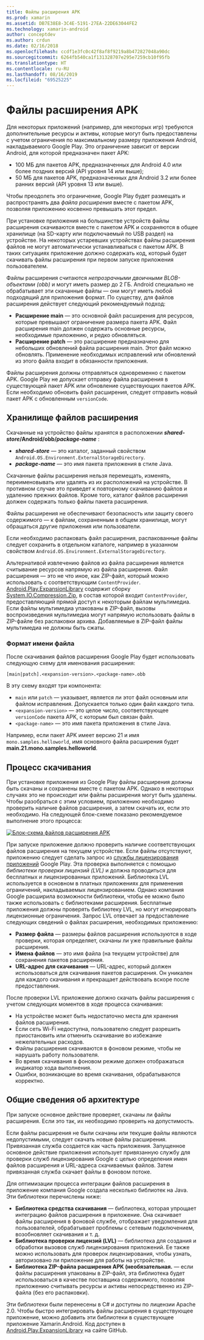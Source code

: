 ```yaml
---
title: Файлы расширения APK
ms.prod: xamarin
ms.assetid: DB7E38E8-3C4E-5191-27EA-22DE63044FE2
ms.technology: xamarin-android
author: conceptdev
ms.author: crdun
ms.date: 02/16/2018
ms.openlocfilehash: ccdf1e3fc0c42f8af8f9219a8b472827048a90dc
ms.sourcegitcommit: 6264fb540ca1f131328707e295e7259cb10f95fb
ms.translationtype: HT
ms.contentlocale: ru-RU
ms.lasthandoff: 08/16/2019
ms.locfileid: "69525225"
---
```

# <a name="apk-expansion-files"></a>Файлы расширения APK

Для некоторых приложений (например, для некоторых игр) требуются дополнительные ресурсы и активы, которые могут быть предоставлены с учетом ограничения по максимальному размеру приложения Android, накладываемого Google Play. Это ограничение зависит от версии Android, для которой предназначен пакет APK:

- 100 МБ для пакетов APK, предназначенных для Android 4.0 или более поздних версий (API уровня 14 или выше);
- 50 МБ для пакетов APK, предназначенных для Android 3.2 или более ранних версий (API уровня 13 или выше).

Чтобы преодолеть это ограничение, Google Play будет размещать и распространять два *файла расширения* вместе с пакетом APK, позволяя приложению косвенно превышать этот предел. 

При установке приложения на большинстве устройств файлы расширения скачиваются вместе с пакетом APK и сохраняются в общее хранилище (на SD-карту или подключаемый по USB раздел) на устройстве. На некоторых устаревших устройствах файлы расширения файлов не могут автоматически устанавливаться с пакетом APK. В таких ситуациях приложение должно содержать код, который будет скачивать файлы расширения при первом запуске приложения пользователем.

Файлы расширения считаются *непрозрачными двоичными BLOB-объектами (obb)* и могут иметь размер до 2 ГБ. Android специально не обрабатывает эти скачанные файлы — они могут иметь любой подходящий для приложения формат. По существу, для файлов расширения действует следующий рекомендуемый подход:

- **Расширение main** — это основной файл расширения для ресурсов, которые превышают ограничение размера пакета APK. Файл расширения main должен содержать основные ресурсы, необходимые приложению, и редко обновляться.
- **Расширение patch** — это расширение предназначено для небольших обновлений файла расширения main. Этот файл можно обновлять. Применение необходимых исправлений или обновлений из этого файла входит в обязанности приложения.


Файлы расширения должны отправляться одновременно с пакетом APK.
Google Play не допускает отправку файла расширения в существующей пакет APK или обновление существующих пакетов APK. Если необходимо обновить файл расширения, следует отправить новый пакет APK с обновленным `versionCode`.


## <a name="expansion-file-storage"></a>Хранилище файлов расширения

Скачанные на устройство файлы хранятся в расположении **_shared-store_/Android/obb/_package-name_** :

- **_shared-store_** — это каталог, заданный свойством `Android.OS.Environment.ExternalStorageDirectory`.
- **_package-name_** — это имя пакета приложения в стиле Java.


Скачанные файлы расширения нельзя перемещать, изменять, переименовывать или удалять из их расположений на устройстве. В противном случае это приведет к повторному скачиванию файлов и удалению прежних файлов. Кроме того, каталог файлов расширения должен содержать только файлы пакета расширения.

Файлы расширения не обеспечивают безопасность или защиту своего содержимого — к файлам, сохраненным в общем хранилище, могут обращаться другие приложения или пользователи.

Если необходимо распаковать файл расширения, распакованные файлы следует сохранить в отдельном каталоге, например в указанном свойством `Android.OS.Environment.ExternalStorageDirectory`.

Альтернативой извлечению файлов из файла расширения является считывание ресурсов напрямую из файла расширения. Файл расширения — это не что иное, как ZIP-файл, который можно использовать с соответствующим `ContentProvider`. [Android.Play.ExpansionLibrary](https://github.com/mattleibow/Android.Play.ExpansionLibrary) содержит сборку [System.IO.Compression.Zip](https://github.com/mattleibow/Android.Play.ExpansionLibrary/tree/master/System.IO.Compression.Zip), в состав которой входит `ContentProvider`, предоставляющий прямой доступ к некоторым файлам мультимедиа. Если файлы мультимедиа упакованы в ZIP-файл, вызовы воспроизведения мультимедиа могут напрямую использовать файлы в ZIP-файле без распаковки архива. Добавляемые в ZIP-файл файлы мультимедиа не должны быть сжаты. 


### <a name="filename-format"></a>Формат имени файла

После скачивания файлов расширения Google Play будет использовать следующую схему для именования расширения:

```
[main|patch].<expansion-version>.<package-name>.obb
```

В эту схему входят три компонента:

- `main` или `patch` — указывает, является ли этот файл основным или файлом исправления. Допускается только один файл каждого типа.
- `<expansion-version>` — это целое число, соответствующее `versionCode` пакета APK, с которым был связан файл.
- `<package-name>` — это имя пакета приложения в стиле Java.


Например, если пакет APK имеет версию 21 и имя `mono.samples.helloworld`, имя основного файла расширения будет **main.21.mono.samples.helloworld**.


## <a name="download-process"></a>Процесс скачивания

При установке приложения из Google Play файлы расширения должны быть скачаны и сохранены вместе с пакетом APK. Однако в некоторых случаях это не происходит или файлы расширения могут быть удалены. Чтобы разобраться с этим условием, приложению необходимо проверить наличие файлов расширения, а затем скачать их, если это необходимо. На следующей блок-схеме показано рекомендуемое выполнение этого процесса:

[![Блок-схема файлов расширения APK](apk-expansion-files-images/apkexpansion.png)](apk-expansion-files-images/apkexpansion.png#lightbox)

При запуске приложение должно проверить наличие соответствующих файлов расширения на текущем устройстве. Если файлы отсутствуют, приложению следует сделать запрос из [службы лицензирования приложений](https://developer.android.com/google/play/licensing/index.html) Google Play. Эта проверка выполняется с помощью *библиотеки проверки лицензий (LVL)* и должна проводиться для бесплатных и лицензированных приложений. Библиотека LVL используется в основном в платных приложениях для применения ограничений, накладываемых лицензированием. Однако компания Google расширила возможности библиотеки, чтобы ее можно было также использовать с библиотеками расширения. Бесплатные приложения должны проверять библиотеку LVL, но могут игнорировать лицензионные ограничения. Запрос LVL отвечает за предоставление следующих сведений о файлах расширения, необходимых приложению: 

- **Размер файла** — размеры файлов расширения используются в ходе проверки, которая определяет, скачаны ли уже правильные файлы расширения.
- **Имена файлов** — это имя файла (на текущем устройстве) для сохранения пакетов расширения.
- **URL-адрес для скачивания** — URL-адрес, который должен использоваться для скачивания пакетов расширения. Он уникален для каждого скачивания и прекращает действовать вскоре после предоставления.


После проверки LVL приложение должно скачать файлы расширения с учетом следующих моментов в ходе процесса скачивания:

- На устройстве может быть недостаточно места для хранения файлов расширения.
- Если сеть Wi-Fi недоступна, пользователю следует разрешить приостановить или отменить скачивание во избежание нежелательных расходов.
- Файлы расширения скачиваются в фоновом режиме, чтобы не нарушать работу пользователя.
- Во время скачивания в фоновом режиме должен отображаться индикатор хода выполнения.
- Ошибки, возникающие во время скачивания, обрабатываются корректно.



## <a name="architectural-overview"></a>Общие сведения об архитектуре

При запуске основное действие проверяет, скачаны ли файлы расширения. Если это так, их необходимо проверить на допустимость.

Если файлы расширения не были скачаны или текущие файлы являются недопустимыми, следует скачать новые файлы расширения. Привязанная служба создается как часть приложения. Запущенное основное действие приложения использует привязанную службу для проверки служб лицензирования Google с целью определения имен файлов расширения и URL-адреса скачиваемых файлов. Затем привязанная служба скачает файлы в фоновом потоке.

Для оптимизации процесса интеграции файлов расширения в приложение компания Google создала несколько библиотек на Java. Эти библиотеки перечислены ниже:

- **Библиотека средства скачивания** — библиотека, которая упрощает интеграцию файлов расширения в приложение. Она скачивает файлы расширения в фоновой службе, отображает уведомления для пользователей, обрабатывает проблемы с сетевым подключением, возобновляет скачивания и т. д.
- **Библиотека проверки лицензий (LVL)** — библиотека для создания и обработки вызовов служб лицензирования приложений. Ее также можно использовать для проверок лицензирования, чтобы узнать, авторизовано ли приложение для работы на устройстве.
- **Библиотека ZIP-файла расширения APK (необязательная.** — если файлы расширения упакованы в ZIP-файл, эта библиотека будет использоваться в качестве поставщика содержимого, позволяя приложению считывать ресурсы и активы непосредственно из ZIP-файла (без его распаковки).


Эти библиотеки были перенесены в C# и доступны по лицензии Apache 2.0. Чтобы быстро интегрировать файлы расширения в существующее приложение, можно добавить эти библиотеки в существующее приложение Xamarin.Android. Код доступен в [Android.Play.ExpansionLibrary](https://github.com/mattleibow/Android.Play.ExpansionLibrary) на сайте GitHub.
